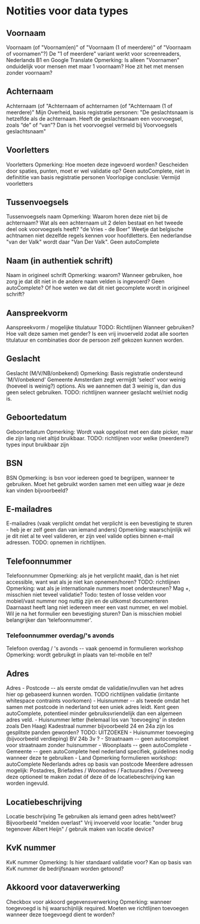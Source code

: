 # Notities voor data types

## Voornaam

Voornaam (of "Voornam(en)" of "Voornaam (1 of meerdere)" of "Voornaam of voornamen"?) De "1 of meerdere"
variant werkt voor screenreaders, Nederlands B1 en Google Translate Opmerking: Is alleen "Voornamen"
onduidelijk voor mensen met maar 1 voornaam? Hoe zit het met mensen zonder voornaam?

## Achternaam

Achternaam (of "Achternaam of achternamen (of "Achternaam (1 of meerdere)" Mijn Overheid, basis
registratie personen: "De geslachtsnaam is hetzelfde als de achternaam. Heeft de geslachtsnaam een
voorvoegsel, zoals “de” of “van”? Dan is het voorvoegsel vermeld bij Voorvoegsels geslachtsnaam"

## Voorletters

Voorletters Opmerking: Hoe moeten deze ingevoerd worden? Gescheiden door spaties, punten, moet er wel
validatie op? Geen autoComplete, niet in definititie van basis registratie personen Voorlopige conclusie:
Vermijd voorletters

## Tussenvoegsels

Tussenvoegsels naam Opmerking: Waarom horen deze niet bij de achternaam? Wat als een achternaam uit 2
delen bestaat en het tweede deel ook voorvoegsels heeft? "de Vries - de Boer" Weetje dat belgische
achtnamen niet dezelfde regels kennen voor hoofdletters. Een nederlandse "van der Valk" wordt daar "Van
Der Valk". Geen autoComplete

## Naam (in authentiek schrift)

Naam in origineel schrift Opmerking: waarom? Wanneer gebruiken, hoe zorg je dat dit niet in de andere naam
velden is ingevoerd? Geen autoComplete? Of hoe weten we dat dit niet gecomplete wordt in origineel
schrift?

## Aanspreekvorm

Aanspreekvorm / mogelijke titulatuur TODO: Richtlijnen Wanneer gebruiken? Hoe valt deze samen met gender?
Is een vrij invoerveld zodat alle soorten titulatuur en combinaties door de persoon zelf gekozen kunnen
worden.

## Geslacht

Geslacht (M/V/NB/onbekend) Opmerking: Basis registratie ondersteund 'M/V/onbekend' Gemeente Amsterdam zegt
vermijdt 'select' voor weinig (hoeveel is weinig?) options. Als we aannemen dat 3 weinig is, dan dus geen
select gebruiken. TODO: richtlijnen wanneer geslacht wel/niet nodig is.

## Geboortedatum

Geboortedatum Opmerking: Wordt vaak opgelost met een date picker, maar die zijn lang niet altijd
bruikbaar. TODO: richtlijnen voor welke (meerdere?) types input bruikbaar zijn

## BSN

BSN Opmerking: is bsn voor iedereen goed te begrijpen, wanneer te gebruiken. Moet het gebruikt worden
samen met een uitleg waar je deze kan vinden bijvoorbeeld?

## E-mailadres

E-mailadres (vaak verplicht omdat het verplicht is een bevestiging te sturen - heb je er zelf geen dan van
iemand anders) Opmerking: waarschijnlijk wil je dit niet al te veel valideren, er zijn veel valide opties
binnen e-mail adressen. TODO: opnemen in richtlijnen.

## Telefoonnummer

Telefoonnummer Opmerking: als je het verplicht maakt, dan is het niet accessible, want wat als je niet kan
opnemen/horen? TODO: richtlijnen Opmerking: wat als je internationale nummers moet ondersteunen? Mag +,
misschien niet teveel validatie? Todo: testen of losse velden voor mobiel/vast nummer nog nuttig zijn en
de uitkomst documenteren Daarnaast heeft lang niet iedereen meer een vast nummer, en wel mobiel. Wil je na
het formulier een bevestiging sturen? Dan is misschien mobiel belangrijker dan 'telefoonnummer'.

### Telefoonnummer overdag/'s avonds

Telefoon overdag / 's avonds -- vaak genoemd in formulieren workshop Opmerking: wordt gebruikgt in plaats
van tel-mobile en tel?

## Adres

Adres - Postcode -- als eerste omdat de validatie/invullen van het adres hier op gebaseerd kunnen worden.
TODO richtlijnen validatie (irritante whitespace contraints voorkomen) - Huisnummer -- als tweede omdat
het samen met postcode in nederland tot een uniek adres leidt. Kent geen autoComplete, potentieel minder
gebruiksvriendelijk dan een algemeen adres veld. - Huisnummer letter (helemaal los van 'toevoeging' in
steden zoals Den Haag) Kadestraal nummer bijvoorbeeld 24 en 24a zijn los gesplitste panden geworden? TODO:
UITZOEKEN - Huisnummer toevoeging (bijvoorbeeld verdieping) BV 24b 3v ? - Straatnaam -- geen autocompleet
voor straatnaam zonder huisnummer - Woonplaats -- geen autoComplete - Gemeente -- geen autoComplete heel
nederland specifiek, guidelines nodig wanneer deze te gebruiken - Land Opmerking formulieren workshop:
autoComplete Nederlands adres op basis van postcode Meerdere adressen mogelijk: Postadres, Briefadres /
Woonadres / Factuuradres / Overweeg deze optioneel te maken zodat óf deze óf de locatiebeschrijving kan
worden ingevuld.

## Locatiebeschrijving

Locatie beschrijving Te gebruiken als iemand geen adres hebt/weet? Bijvoorbeeld "melden overlast" Vrij
invoerveld voor locatie: "onder brug tegenover Albert Heijn" / gebruik maken van locatie device?

## KvK nummer

KvK nummer Opmerking: Is hier standaard validatie voor? Kan op basis van KvK nummer de bedrijfsnaam worden getoond?

## Akkoord voor dataverwerking

Checkbox voor akkoord gegevensverwerking Opmerking: wanneer toegevoegd is hij waarschijnlijk required.
Moeten we richtlijnen toevoegen wanneer deze toegevoegd dient te worden?
